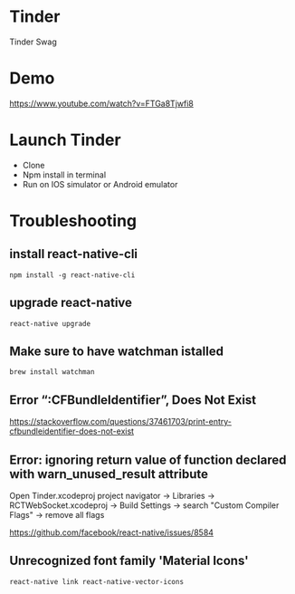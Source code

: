 # Tinder
Tinder Swag

# Demo 
https://www.youtube.com/watch?v=FTGa8Tjwfi8

# Launch Tinder
- Clone
- Npm install in terminal
- Run on IOS simulator or Android emulator

# Troubleshooting
## install react-native-cli
`npm install -g react-native-cli`
## upgrade react-native
`react-native upgrade`
## Make sure to have watchman istalled
`brew install watchman`
## Error “:CFBundleIdentifier”, Does Not Exist
https://stackoverflow.com/questions/37461703/print-entry-cfbundleidentifier-does-not-exist
## Error: ignoring return value of function declared with warn_unused_result attribute
Open Tinder.xcodeproj
project navigator -> Libraries -> RCTWebSocket.xcodeproj -> Build Settings -> search "Custom Compiler Flags" -> remove all flags

https://github.com/facebook/react-native/issues/8584
## Unrecognized font family 'Material Icons'
`react-native link react-native-vector-icons`
